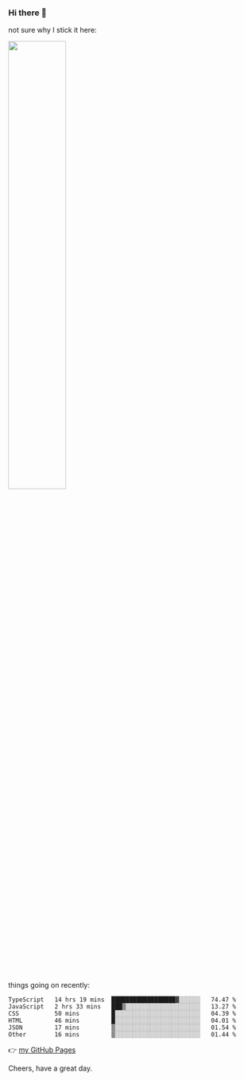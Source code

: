 ### Hi there 👋

not sure why I stick it here:

[<img width="48%" src="https://github-readme-stats.vercel.app/api?username=ykzhukian&show_icons=true&theme=dracula">](https://github.com/anuraghazra/github-readme-stats)


things going on recently:

<!--START_SECTION:waka-->

```text
TypeScript   14 hrs 19 mins  ██████████████████▓░░░░░░   74.47 %
JavaScript   2 hrs 33 mins   ███▒░░░░░░░░░░░░░░░░░░░░░   13.27 %
CSS          50 mins         █░░░░░░░░░░░░░░░░░░░░░░░░   04.39 %
HTML         46 mins         █░░░░░░░░░░░░░░░░░░░░░░░░   04.01 %
JSON         17 mins         ▒░░░░░░░░░░░░░░░░░░░░░░░░   01.54 %
Other        16 mins         ▒░░░░░░░░░░░░░░░░░░░░░░░░   01.44 %
```

<!--END_SECTION:waka-->

👉 [my GitHub Pages](https://ykzhukian.github.io)

Cheers, have a great day.

